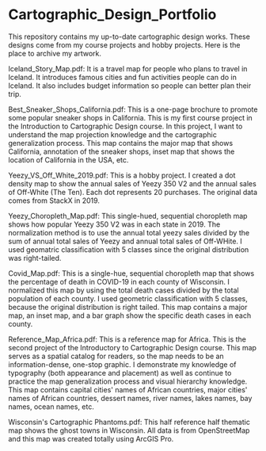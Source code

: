 # Cartographic_Design_Portfolio
This repository contains my up-to-date cartographic design works. These designs come from my course projects and hobby projects. Here is the place to archive my artwork.

Iceland_Story_Map.pdf:
It is a travel map for people who plans to travel in Iceland. It introduces famous cities and fun activities people can do in Iceland. It also includes budget information so people can better plan their trip. 

Best_Sneaker_Shops_California.pdf: 
This is a one-page brochure to promote some popular sneaker shops in California. This is my first course project in the Introduction to Cartographic Design course. In this project, I want to understand the map projection knowledge and the cartographic generalization process. This map contains the major map that shows California, annotation of the sneaker shops, inset map that shows the location of California in the USA, etc.

Yeezy_VS_Off_White_2019.pdf: 
This is a hobby project. I created a dot density map to show the annual sales of Yeezy 350 V2 and the annual sales of Off-White (The Ten). Each dot represents 20 purchases. The original data comes from StackX in 2019. 

Yeezy_Choropleth_Map.pdf: 
This single-hued, sequential choropleth map shows how popular Yeezy 350 V2 was in each state in 2019. The normalization method is to use the annual total yeezy sales divided by the sum of annual total sales of Yeezy and annual total sales of Off-WHite. I used geomatric classification with 5 classes since the original distribution was right-tailed.

Covid_Map.pdf: 
This is a single-hue, sequential choropleth map that shows the percentage of death in COVID-19 in each county of Wisconsin. I normalized this map by using the total death cases divided by the total population of each county. I used geometric classification with 5 classes, because the original distribution is right tailed. This map contains a major map, an inset map, and a bar graph show the specific death cases in each county. 

Reference_Map_Africa.pdf: 
This is a reference map for Africa. This is the second project of the Introductory to Cartographic Design course. This map serves as a spatial catalog for readers, so the map needs to be an information-dense, one-stop graphic. I demonstrate my knowledge of typography (both appearance and placement) as well as continue to practice the map generalization process and visual hierarchy knowledge. This map contains capital cities' names of African countries, major cities' names of African countries, dessert names, river names, lakes names, bay names, ocean names, etc.

Wisconsin's Cartographic Phantoms.pdf: 
This half reference half thematic map shows the ghost towns in Wisconsin. All data is from OpenStreetMap and this map was created totally using ArcGIS Pro. 
